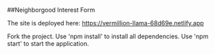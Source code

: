 ##Neighborgood Interest Form

The site is deployed here: https://vermillion-llama-68d69e.netlify.app

Fork the project.
Use 'npm install' to install all dependencies.
Use 'npm start' to start the application.
